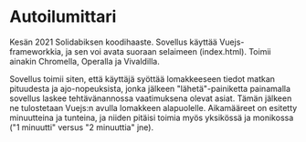 # Autoilumittari

Kesän 2021 Solidabiksen koodihaaste. Sovellus käyttää Vuejs-frameworkkia, ja sen voi avata suoraan selaimeen (index.html). Toimii ainakin Chromella, Operalla ja Vivaldilla.

Sovellus toimii siten, että käyttäjä syöttää lomakkeeseen tiedot matkan pituudesta ja ajo-nopeuksista, jonka jälkeen "lähetä"-painiketta painamalla sovellus laskee tehtävänannossa vaatimuksena olevat asiat. Tämän jälkeen ne tulostetaan Vuejs:n avulla lomakkeen alapuolelle. Aikamääreet on esitetty minuutteina ja tunteina, ja niiden pitäisi toimia myös yksikössä ja monikossa ("1 minuutti" versus "2 minuuttia" jne).
